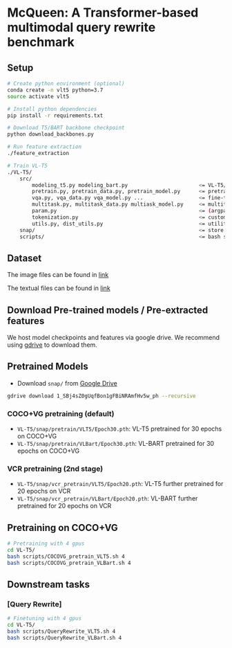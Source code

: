 # McQueen: A Transformer-based multimodal query rewrite benchmark

## Setup
```bash
# Create python environment (optional)
conda create -n vlt5 python=3.7
source activate vlt5

# Install python dependencies
pip install -r requirements.txt

# Download T5/BART backbone checkpoint
python download_backbones.py

# Run feature extraction
./feature_extraction

# Train VL-T5
./VL-T5/
    src/
        modeling_t5.py modeling_bart.py                       <= VL-T5/VL-BART model classes
        pretrain.py, pretrain_data.py, pretrain_model.py      <= pretraining
        vqa.py, vqa_data.py vqa_model.py ...                  <= fine-tuning on downstream tasks (ex. VQA, GQA, NLVR2)
        multitask.py, multitask_data.py multiask_model.py     <= multitask learning on 7 downstream tasks
        param.py                                              <= (argparse) configuration
        tokenization.py                                       <= custom tokenizer
        utils.py, dist_utils.py                               <= utility functions
    snap/                                                     <= store weight checkpoints
    scripts/                                                  <= bash scripts for pretraining and finetuning
```

## Dataset
The image files can be found in [link](https://226346.oss-cn-hangzhou-zmf.aliyuncs.com/yifei/COCO_images.zip?OSSAccessKeyId=LTAI7yHTBjWMaB6x&Expires=1655180698&Signature=XjOEy1gdie6JhVCgelBpzE%2BYXVw%3D)

The textual files can be found in [link](https://226346.oss-cn-hangzhou-zmf.aliyuncs.com/yifei/MQR_data.zip?OSSAccessKeyId=LTAI7yHTBjWMaB6x&Expires=1655213232&Signature=5J%2BpkUabxYy%2BhDVaROxw0F8GRs0%3D)



## Download Pre-trained models / Pre-extracted features
We host model checkpoints and features via google drive.
We recommend using [gdrive](https://github.com/prasmussen/gdrive) to download them.

## Pretrained Models
- Download `snap/` from [Google Drive](https://drive.google.com/drive/folders/1_SBj4sZ0gUqfBon1gFBiNRAmfHv5w_ph?usp=sharing)
```bash
gdrive download 1_SBj4sZ0gUqfBon1gFBiNRAmfHv5w_ph --recursive
```

### COCO+VG pretraining (default)
* `VL-T5/snap/pretrain/VLT5/Epoch30.pth`: VL-T5 pretrained for 30 epochs on COCO+VG
* `VL-T5/snap/pretrain/VLBart/Epoch30.pth`: VL-BART pretrained for 30 epochs on COCO+VG

### VCR pretraining (2nd stage)
* `VL-T5/snap/vcr_pretrain/VLT5/Epoch20.pth`: VL-T5 further pretrained for 20 epochs on VCR
* `VL-T5/snap/vcr_pretrain/VLBart/Epoch20.pth`: VL-BART further pretrained for 20 epochs on VCR



## Pretraining on COCO+VG
```bash
# Pretraining with 4 gpus
cd VL-T5/
bash scripts/COCOVG_pretrain_VLT5.sh 4
bash scripts/COCOVG_pretrain_VLBart.sh 4
```

## Downstream tasks

### [Query Rewrite]
```bash
# Finetuning with 4 gpus
cd VL-T5/
bash scripts/QueryRewrite_VLT5.sh 4
bash scripts/QueryRewrite_VLBart.sh 4
```
